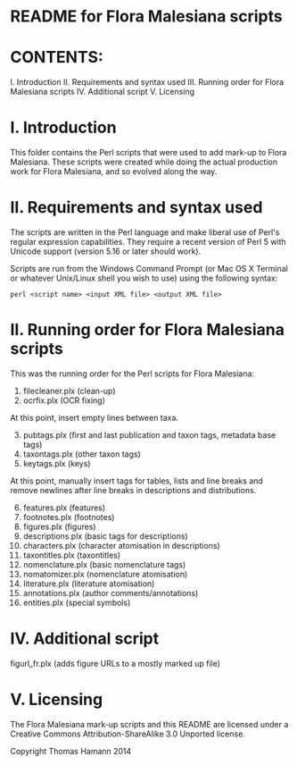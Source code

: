 ﻿README for Flora Malesiana scripts
==================================

CONTENTS:
=========

I. Introduction
II. Requirements and syntax used
III. Running order for Flora Malesiana scripts
IV. Additional script
V. Licensing

I. Introduction
===============

This folder contains the Perl scripts that were used to add 
mark-up to Flora Malesiana. These scripts were created while doing the actual 
production work for Flora Malesiana, and so evolved along the way.

II. Requirements and syntax used
================================

The scripts are written in the Perl language and make liberal use of Perl's 
regular expression capabilities. They require a recent version of Perl 5 with 
Unicode support (version 5.16 or later should work).

Scripts are run from the Windows Command Prompt (or Mac OS X Terminal or 
whatever Unix/Linux shell you wish to use) using the following syntax:

 `perl <script name> <input XML file> <output XML file>`

II. Running order for Flora Malesiana scripts
=============================================

This was the running order for the Perl scripts for Flora Malesiana:

1)	filecleaner.plx (clean-up)
2)	ocrfix.plx (OCR fixing)

At this point, insert empty lines between taxa.

3)	pubtags.plx (first and last publication and taxon tags, metadata base tags)
4)	taxontags.plx (other taxon tags)
5)	keytags.plx (keys)

At this point, manually insert tags for tables, lists and line breaks and 
remove newlines after line breaks in descriptions and distributions.

6)	features.plx (features)
7)	footnotes.plx (footnotes)
8)	figures.plx (figures)
9)	descriptions.plx (basic tags for descriptions)
10)	characters.plx (character atomisation in descriptions)
11)	taxontitles.plx (taxontitles)
12)	nomenclature.plx (basic nomenclature tags)
13)	nomatomizer.plx (nomenclature atomisation)
14)	literature.plx (literature atomisation)
15)	annotations.plx (author comments/annotations)
16)	entities.plx (special symbols)

IV. Additional script
=====================

figurl_fr.plx (adds figure URLs to a mostly marked up file)

V. Licensing
============

The Flora Malesiana mark-up scripts and this README are licensed under a 
Creative Commons Attribution-ShareAlike 3.0 Unported license.


Copyright Thomas Hamann 2014